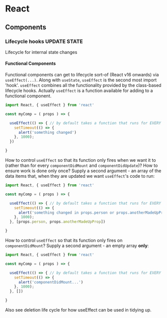 # React
## Components
### Lifecycle hooks UPDATE STATE
Lifecycle for internal state changes
#### Functional Components
Functional components can get to lifecycle sort-of (React v16 onwards) via `useEffect(...)`.  Along with `useState`, `useEffect` is the second most import 'hook'.  `useEffect` combines all the functionality provided by the class-based lifecycle hooks.  Actually `useEffect` is a function available for adding to a functional component.   
```javascript
import React, { useEffect } from 'react'

const myComp = ( props ) => {

  useEffect(() => { // by default takes a function that runs for EVERY render cycle  
    setTimeout(() => {
      alert('something changed')
    }, 1000);
  })

}
```
How to control `useEffect` so that its function only fires when we want it to (rather than for every `componentDidMount` and `componentDidUpdate`)?  How to ensure work is done only once? Supply a second argument - an array of the data items that, when they are updated we want `useEffect`'s code to run:

```javascript
import React, { useEffect } from 'react'

const myComp = ( props ) => {

  useEffect(() => { // by default takes a function that runs for EVERY render cycle  
    setTimeout(() => {
      alert('something changed in props.person or props.anotherMadeUpProp')
    }, 1000);
  }, [props.person, props.anotherMadeUpProp])

}
```
How to control `useEffect` so that its function only fires on `componentDidMount`? Supply a second argument - an empty array **only**:   
```javascript
import React, { useEffect } from 'react'

const myComp = ( props ) => {

  useEffect(() => { // by default takes a function that runs for EVERY render cycle  
    setTimeout(() => {
      alert('componentDidMount...')
    }, 1000);
  }, [])

}
```   
Also see deletion life cycle for how useEffect can be used in tidying up.
